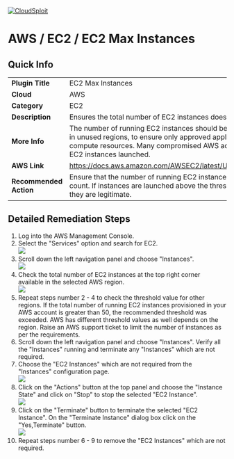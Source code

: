 [![CloudSploit](https://cloudsploit.com/img/logo-new-big-text-100.png "CloudSploit")](https://cloudsploit.com)

# AWS / EC2 / EC2 Max Instances

## Quick Info

| | |
|-|-|
| **Plugin Title** | EC2 Max Instances |
| **Cloud** | AWS |
| **Category** | EC2 |
| **Description** | Ensures the total number of EC2 instances does not exceed a set threshold. |
| **More Info** | The number of running EC2 instances should be carefully audited, especially in unused regions, to ensure only approved applications are consuming compute resources. Many compromised AWS accounts see large numbers of EC2 instances launched. |
| **AWS Link** | https://docs.aws.amazon.com/AWSEC2/latest/UserGuide/monitoring_ec2.html |
| **Recommended Action** | Ensure that the number of running EC2 instances matches the expected count. If instances are launched above the threshold, investigate to ensure they are legitimate. |

## Detailed Remediation Steps
1. Log into the AWS Management Console.
2. Select the "Services" option and search for EC2. </br> <img src="/resources/aws/ec2/ec2-max-instances/step2.png"/>
3. Scroll down the left navigation panel and choose "Instances". </br>  <img src="/resources/aws/ec2/ec2-max-instances/step3.png"/>
4. Check the total number of EC2 instances at the top right corner available in the selected AWS region. </br> <img src="/resources/aws/ec2/ec2-max-instances/step4.png"/>
5. Repeat steps number 2 - 4 to check the threshold value for other regions. If the total number of running EC2 instances provisioned in your AWS account is greater than 50, the recommended threshold was exceeded. AWS has different threshold values as well depends on the region. Raise an AWS support ticket to limit the number of instances as per the requirements. </br>
6. Scroll down the left navigation panel and choose "Instances". Verify all the "Instances" running and terminate any "Instances" which are not required. 
7. Choose the "EC2 Instances" which are not required from the "Instances" configuration page. </br> <img src="/resources/aws/ec2/ec2-max-instances/step7.png"/>
8. Click on the "Actions" button at the top panel and choose the "Instance State" and click on "Stop" to stop the selected "EC2 Instance".</br> <img src="/resources/aws/ec2/ec2-max-instances/step8.png"/>
9. Click on the "Terminate" button to terminate the selected "EC2 Instance". On the "Terminate Instance" dialog box click on the "Yes,Terminate" button.</br> <img src="/resources/aws/ec2/ec2-max-instances/step9.png"/>
10. Repeat steps number 6 - 9 to remove the "EC2 Instances" which are not required. </br>
